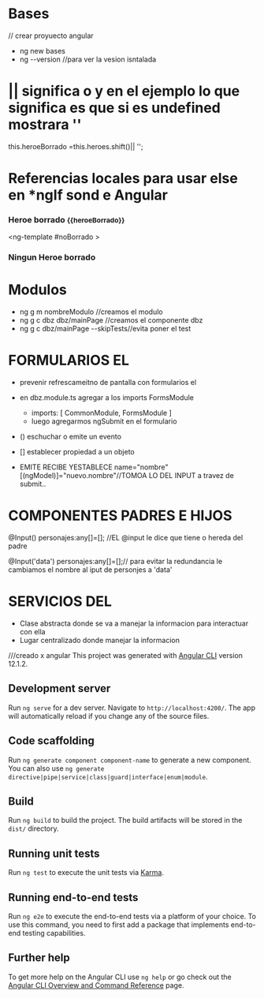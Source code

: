 # Bases
// crear proyuecto angular
* ng new bases
* ng --version //para ver la vesion isntalada

# || significa o y en el ejemplo lo que significa es que si es undefined mostrara ''
   this.heroeBorrado =this.heroes.shift()|| '';


# Referencias locales para usar else en *ngIf sond e Angular
<div *ngIf="heroeBorrado; else noBorrado" class="">
        <h3  >Heroe borrado  <small>{{heroeBorrado}}</small></h3>
</div>

<ng-template #noBorrado >
    <h3  >Ningun Heroe borrado</h3>
</ng-template>


# Modulos
* ng g m nombreModulo //creamos el modulo
* ng g c dbz dbz/mainPage //creamos el componente dbz 
*  ng g c dbz/mainPage --skipTests//evita poner el test 

# FORMULARIOS EL
* prevenir refrescameitno de pantalla con formularios el
* en dbz.module.ts agregar a los imports FormsModule
    *  imports: [
            CommonModule,
            FormsModule
        ]
    * luego agregarmos ngSubmit en el formulario
    <form (ngSubmit)="agregar()" >


* () eschuchar o emite un evento
* [] establecer propiedad a un objeto



* EMITE RECIBE YESTABLECE
            name="nombre"
            [(ngModel)]="nuevo.nombre"//TOMOA LO DEL INPUT a travez de submit..

# COMPONENTES PADRES E HIJOS

@Input() personajes:any[]=[]; //EL @input le dice que tiene o hereda del padre

  @Input('data') personajes:any[]=[];// para evitar la redundancia le cambiamos el nombre al iput de personjes a 'data'


# SERVICIOS DEL
* Clase abstracta donde se va a manejar la informacion para interactuar con ella
* Lugar centralizado donde manejar la informacion







///creado x angular
This project was generated with [Angular CLI](https://github.com/angular/angular-cli) version 12.1.2.


## Development server

Run `ng serve` for a dev server. Navigate to `http://localhost:4200/`. The app will automatically reload if you change any of the source files.

## Code scaffolding

Run `ng generate component component-name` to generate a new component. You can also use `ng generate directive|pipe|service|class|guard|interface|enum|module`.

## Build

Run `ng build` to build the project. The build artifacts will be stored in the `dist/` directory.

## Running unit tests

Run `ng test` to execute the unit tests via [Karma](https://karma-runner.github.io).

## Running end-to-end tests

Run `ng e2e` to execute the end-to-end tests via a platform of your choice. To use this command, you need to first add a package that implements end-to-end testing capabilities.

## Further help

To get more help on the Angular CLI use `ng help` or go check out the [Angular CLI Overview and Command Reference](https://angular.io/cli) page.
